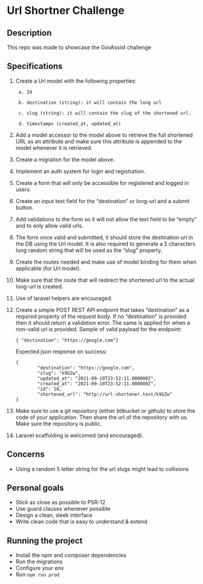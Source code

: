 # Url Shortner Challenge

## Description
This repo was made to showcase the GovAssist challenge

## Specifications

1. Create a Url model with the following properties:
  
        a. Id
        
        b. destination (string): it will contain the long url

        c. slug (string): it will contain the slug of the shortened url.
        
        d. timestamps (created_at, updated_at)

2. Add a model accessor to the model above to retrieve the full shortened URL as an attribute and make sure this attribute is
appended to the model whenever it is retrieved.
3. Create a migration for the model above.
4. Implement an auth system for login and registration.
5. Create a form that will only be accessible for registered and logged in users.
6. Create an input text field for the “destination” or long-url and a submit button.
7. Add validations to the form so it will not allow the text field to be “empty” and to only allow valid urls.
8. The form once valid and submitted, it should store the destination url in the DB using the Url model. It is also required to generate a 5 characters long random string that will be used as the “slug” property.
9. Create the routes needed and make use of model binding for them when applicable (for Url model).
10. Make sure that the route that will redirect the shortened url to the actual long-url is created.
11. Use of laravel helpers are encouraged.
12. Create a simple POST REST API endpoint that takes “destination” as a required property of the request body. If no “destination” is
provided then it should return a validation error. The same is applied for when a non-valid url is provided. Sample of valid payload
for the endpoint:       
        
        { "destination": "https://google.com"}

    Expected json response on success: 
    
        {
                "destination": "https://google.com",
                "slug": "k9GZw",
                "updated_at": "2021-09-10T23:52:11.000000Z",
                "created_at": "2021-09-10T23:52:11.000000Z",
                "id": 18,
                "shortened_url": "http://url-shortener.test/k9GZw"
        }

13. Make sure to use a git repository (either bitbucket or github) to store the code of your application. Then share the url of the
repository with us. Make sure the repository is public.
14. Laravel scaffolding is welcomed (and encouraged).

## Concerns

- Using a random 5 letter string for the url slugs might lead to collisions

## Personal goals

- Stick as close as possible to PSR-12
- Use guard clauses whenever possible
- Design a clean, sleek interface
- Write clean code that is easy to understand & extend

## Running the project

- Install the npm and composer dependencies
- Run the migrations
- Configure your env
- Run `npm run prod`